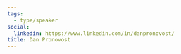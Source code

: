 ```yaml
---
tags:
  - type/speaker
social:
  linkedin: https://www.linkedin.com/in/danpronovost/
title: Dan Pronovost
---
```

